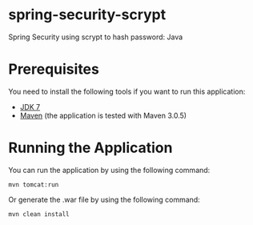 # spring-security-scrypt
Spring Security using scrypt to hash password: Java

Prerequisites
=============

You need to install the following tools if you want to run this application:

* [JDK 7](http://www.oracle.com/technetwork/java/javase/downloads/jdk8-downloads-2133151.html)
* [Maven](http://maven.apache.org/) (the application is tested with Maven 3.0.5)


Running the Application
=======================

You can run the application by using the following command:

    mvn tomcat:run

Or generate the .war file by using the following command:

	mvn clean install